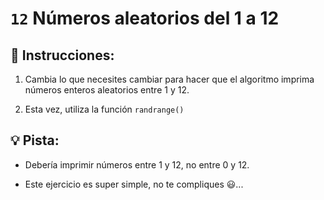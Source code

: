 # `12` Números aleatorios del 1 a 12

## 📝 Instrucciones:

1. Cambia lo que necesites cambiar para hacer que el algoritmo imprima números enteros aleatorios entre 1 y 12.

2. Esta vez, utiliza la función `randrange()`

## 💡 Pista:

- Debería imprimir números entre 1 y 12, no entre 0 y 12.

- Este ejercicio es super simple, no te compliques 😃...



